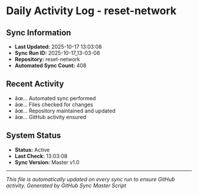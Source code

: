 ﻿# Daily Activity Log - reset-network

## Sync Information
- **Last Updated:** 2025-10-17 13:03:08
- **Sync Run ID:** 2025-10-17_13-03-08
- **Repository:** reset-network
- **Automated Sync Count:** 408

## Recent Activity
- âœ… Automated sync performed
- âœ… Files checked for changes
- âœ… Repository maintained and updated
- âœ… GitHub activity ensured

## System Status
- **Status:** Active
- **Last Check:** 13:03:08
- **Sync Version:** Master v1.0

---
*This file is automatically updated on every sync run to ensure GitHub activity.*
*Generated by GitHub Sync Master Script*
